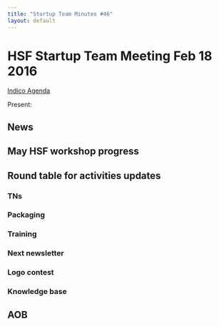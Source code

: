 ```yaml
---
title: "Startup Team Minutes #46"
layout: default
---
```


# HSF Startup Team Meeting Feb 18 2016

[Indico Agenda](https://indico.cern.ch/event/501476/)

Present: 

## News

## May HSF workshop progress

## Round table for activities updates

### TNs

### Packaging

### Training
 
### Next newsletter

### Logo contest 

### Knowledge base

## AOB



